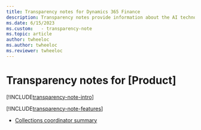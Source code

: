 ```yaml
---
title: Transparency notes for Dynamics 365 Finance
description: Transparency notes provide information about the AI technology used in Dynamics 365 Finance, along with key considerations and details about how the AI is used, how it was tested and evaluated, and any specific limitations.
ms.date: 6/15/2023
ms.custom:   - transparency-note
ms.topic: article
author: twheeloc
ms.author: twheeloc
ms.reviewer: twheeloc
---
```




# Transparency notes for [Product]

[!INCLUDE[transparency-note-intro](../includes/transparency-note-intro.md)]

[!INCLUDE[transparency-note-features](../includes/transparency-note-features.md)]

- [Collections coordinator summary](/accounts-receivable/CollectionsCoordinatorSummary.md)
